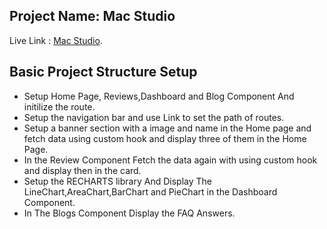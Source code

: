 ## Project Name: Mac Studio

Live Link : [Mac Studio](https://apple-mac-studio.netlify.app/).

## Basic Project Structure Setup

- Setup Home Page, Reviews,Dashboard and Blog Component And initilize the route.
- Setup the navigation bar and use Link to set the path of routes.
- Setup a banner section with a image and name in the Home page and fetch data using custom hook and display three of them in the Home Page.
- In the Review Component Fetch the data again with using custom hook and display then in the card.
- Setup the RECHARTS library And Display The LineChart,AreaChart,BarChart and PieChart in the Dashboard Component.
- In The Blogs Component Display the FAQ Answers.
